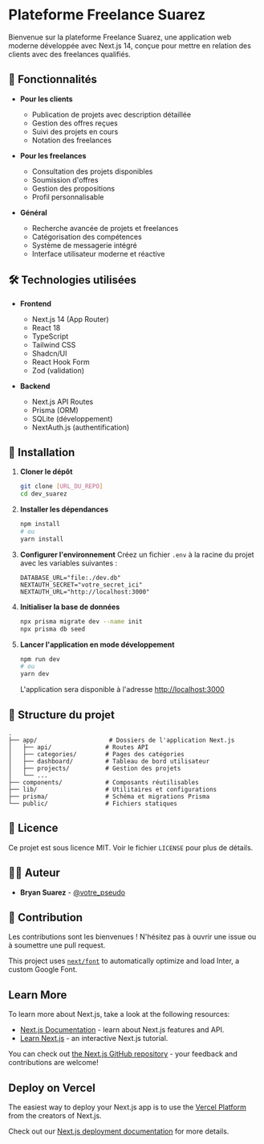 # Plateforme Freelance Suarez

Bienvenue sur la plateforme Freelance Suarez, une application web moderne développée avec Next.js 14, conçue pour mettre en relation des clients avec des freelances qualifiés.

## 🚀 Fonctionnalités

- **Pour les clients**
  - Publication de projets avec description détaillée
  - Gestion des offres reçues
  - Suivi des projets en cours
  - Notation des freelances

- **Pour les freelances**
  - Consultation des projets disponibles
  - Soumission d'offres
  - Gestion des propositions
  - Profil personnalisable

- **Général**
  - Recherche avancée de projets et freelances
  - Catégorisation des compétences
  - Système de messagerie intégré
  - Interface utilisateur moderne et réactive

## 🛠️ Technologies utilisées

- **Frontend**
  - Next.js 14 (App Router)
  - React 18
  - TypeScript
  - Tailwind CSS
  - Shadcn/UI
  - React Hook Form
  - Zod (validation)

- **Backend**
  - Next.js API Routes
  - Prisma (ORM)
  - SQLite (développement)
  - NextAuth.js (authentification)

## 🚀 Installation

1. **Cloner le dépôt**
   ```bash
   git clone [URL_DU_REPO]
   cd dev_suarez
   ```

2. **Installer les dépendances**
   ```bash
   npm install
   # ou
   yarn install
   ```

3. **Configurer l'environnement**
   Créez un fichier `.env` à la racine du projet avec les variables suivantes :
   ```
   DATABASE_URL="file:./dev.db"
   NEXTAUTH_SECRET="votre_secret_ici"
   NEXTAUTH_URL="http://localhost:3000"
   ```

4. **Initialiser la base de données**
   ```bash
   npx prisma migrate dev --name init
   npx prisma db seed
   ```

5. **Lancer l'application en mode développement**
   ```bash
   npm run dev
   # ou
   yarn dev
   ```

   L'application sera disponible à l'adresse [http://localhost:3000](http://localhost:3000)

## 📁 Structure du projet

```
.
├── app/                    # Dossiers de l'application Next.js
│   ├── api/               # Routes API
│   ├── categories/        # Pages des catégories
│   ├── dashboard/         # Tableau de bord utilisateur
│   ├── projects/          # Gestion des projets
│   └── ...
├── components/            # Composants réutilisables
├── lib/                   # Utilitaires et configurations
├── prisma/                # Schéma et migrations Prisma
└── public/                # Fichiers statiques
```

## 📝 Licence

Ce projet est sous licence MIT. Voir le fichier `LICENSE` pour plus de détails.

## 🙋‍♂️ Auteur

- **Bryan Suarez** - [@votre_pseudo](https://github.com/votrepseudo)

## 🤝 Contribution

Les contributions sont les bienvenues ! N'hésitez pas à ouvrir une issue ou à soumettre une pull request.

This project uses [`next/font`](https://nextjs.org/docs/basic-features/font-optimization) to automatically optimize and load Inter, a custom Google Font.

## Learn More

To learn more about Next.js, take a look at the following resources:

- [Next.js Documentation](https://nextjs.org/docs) - learn about Next.js features and API.
- [Learn Next.js](https://nextjs.org/learn) - an interactive Next.js tutorial.

You can check out [the Next.js GitHub repository](https://github.com/vercel/next.js/) - your feedback and contributions are welcome!

## Deploy on Vercel

The easiest way to deploy your Next.js app is to use the [Vercel Platform](https://vercel.com/new?utm_medium=default-template&filter=next.js&utm_source=create-next-app&utm_campaign=create-next-app-readme) from the creators of Next.js.

Check out our [Next.js deployment documentation](https://nextjs.org/docs/deployment) for more details.
